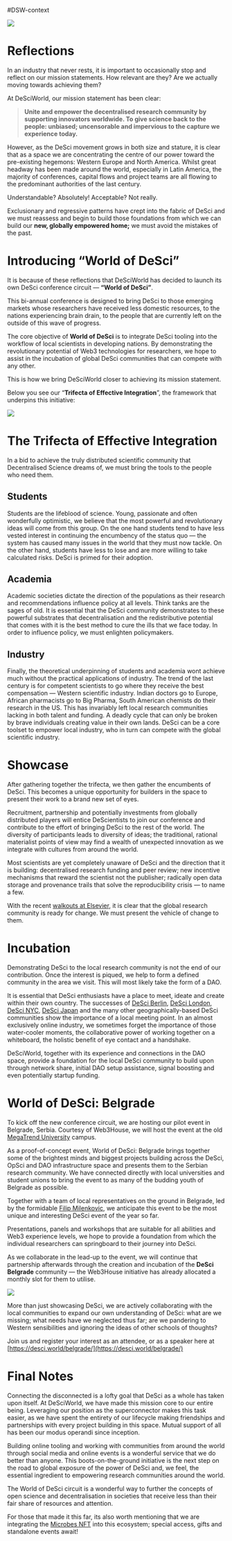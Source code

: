 #DSW-context 

![](https://miro.medium.com/v2/resize:fit:1400/1*Hvgyoktwjcsh-AMF4HlkvQ.png)

# Reflections

In an industry that never rests, it is important to occasionally stop and reflect on our mission statements. How relevant are they? Are we actually moving towards achieving them?

At DeSciWorld, our mission statement has been clear:

> **Unite and empower the decentralised research community by supporting innovators worldwide. To give science back to the people: unbiased; uncensorable and impervious to the capture we experience today.**

However, as the DeSci movement grows in both size and stature, it is clear that as a space we are concentrating the centre of our power toward the pre-existing hegemons: Western Europe and North America. Whilst great headway has been made around the world, especially in Latin America, the majority of conferences, capital flows and project teams are all flowing to the predominant authorities of the last century.

Understandable? Absolutely! Acceptable? Not really.

Exclusionary and regressive patterns have crept into the fabric of DeSci and we must reassess and begin to build those foundations from which we can build our **new, globally empowered home;** we must avoid the mistakes of the past.

# Introducing “World of DeSci”

It is because of these reflections that DeSciWorld has decided to launch its own DeSci conference circuit — **“World of DeSci”**.

This bi-annual conference is designed to bring DeSci to those emerging markets whose researchers have received less domestic resources, to the nations experiencing brain drain, to the people that are currently left on the outside of this wave of progress.

The core objective of **World of DeSci** is to integrate DeSci tooling into the workflow of local scientists in developing nations. By demonstrating the revolutionary potential of Web3 technologies for researchers, we hope to assist in the incubation of global DeSci communities that can compete with any other.

This is how we bring DeSciWorld closer to achieving its mission statement.

Below you see our “**Trifecta of Effective Integration**”, the framework that underpins this initiative:

![](https://miro.medium.com/v2/resize:fit:1400/1*cpL4T68caxk_gecCbt3_Nw.png)

# The Trifecta of Effective Integration

In a bid to achieve the truly distributed scientific community that Decentralised Science dreams of, we must bring the tools to the people who need them.

## Students

Students are the lifeblood of science. Young, passionate and often wonderfully optimistic, we believe that the most powerful and revolutionary ideas will come from this group. On the one hand students tend to have less vested interest in continuing the encumbency of the status quo — the system has caused many issues in the world that they must now tackle. On the other hand, students have less to lose and are more willing to take calculated risks. DeSci is primed for their adoption.

## Academia

Academic societies dictate the direction of the populations as their research and recommendations influence policy at all levels. Think tanks are the sages of old. It is essential that the DeSci community demonstrates to these powerful substrates that decentralisation and the redistributive potential that comes with it is the best method to cure the ills that we face today. In order to influence policy, we must enlighten policymakers.

## Industry

Finally, the theoretical underpinning of students and academia wont achieve much without the practical applications of industry. The trend of the last century is for competent scientists to go where they receive the best compensation — Western scientific industry. Indian doctors go to Europe, African pharmacists go to Big Pharma, South American chemists do their research in the US. This has invariably left local research communities lacking in both talent and funding. A deadly cycle that can only be broken by brave individuals creating value in their own lands. DeSci can be a core toolset to empower local industry, who in turn can compete with the global scientific industry.

# Showcase

After gathering together the trifecta, we then gather the encumbents of DeSci. This becomes a unique opportunity for builders in the space to present their work to a brand new set of eyes.

Recruitment, partnership and potentially investments from globally distributed players will entice DeScientists to join our conference and contribute to the effort of bringing DeSci to the rest of the world. The diversity of participants leads to diversity of ideas; the traditional, rational materialist points of view may find a wealth of unexpected innovation as we integrate with cultures from around the world.

Most scientists are yet completely unaware of DeSci and the direction that it is building: decentralised research funding and peer review; new incentive mechanisms that reward the scientist not the publisher; radically open data storage and provenance trails that solve the reproducibility crisis — to name a few.

With the recent [walkouts at Elsevier](https://www.theguardian.com/science/2023/may/07/too-greedy-mass-walkout-at-global-science-journal-over-unethical-fees), it is clear that the global research community is ready for change. We must present the vehicle of change to them.

# Incubation

Demonstrating DeSci to the local research community is not the end of our contribution. Once the interest is piqued, we help to form a defined community in the area we visit. This will most likely take the form of a DAO.

It is essential that DeSci enthusiasts have a place to meet, ideate and create within their own country. The successes of [DeSci Berlin](https://twitter.com/DeSciBerlin?s=20), [DeSci London](https://twitter.com/DesciLondon?s=20), [DeSci NYC](https://twitter.com/DeSciNYC/status/1648737837192290304), [DeSci Japan](https://twitter.com/DeSciJapan?s=20) and the many other geographically-based DeSci communities show the importance of a local meeting point. In an almost exclusively online industry, we sometimes forget the importance of those water-cooler moments, the collaborative power of working together on a whiteboard, the holistic benefit of eye contact and a handshake.

DeSciWorld, together with its experience and connections in the DAO space, provide a foundation for the local DeSci community to build upon through network share, initial DAO setup assistance, signal boosting and even potentially startup funding.

# World of DeSci: Belgrade

To kick off the new conference circuit, we are hosting our pilot event in Belgrade, Serbia. Courtesy of Web3House, we will host the event at the old [MegaTrend University](https://g.co/kgs/HhnhAB) campus.

As a proof-of-concept event, World of DeSci: Belgrade brings together some of the brightest minds and biggest projects building across the DeSci, OpSci and DAO infrastructure space and presents them to the Serbian research community. We have connected directly with local universities and student unions to bring the event to as many of the budding youth of Belgrade as possible.

Together with a team of local representatives on the ground in Belgrade, led by the formidable [Filip Milenkovic](https://www.linkedin.com/in/philipmilenkovic/), we anticipate this event to be the most unique and interesting DeSci event of the year so far.

Presentations, panels and workshops that are suitable for all abilities and Web3 experience levels, we hope to provide a foundation from which the individual researchers can springboard to their journey into DeSci.

As we collaborate in the lead-up to the event, we will continue that partnership afterwards through the creation and incubation of the **DeSci Belgrade** community — the Web3House initiative has already allocated a monthly slot for them to utilise.

![](https://miro.medium.com/v2/resize:fit:1400/1*OhkkKak_a56Quj05Qr2Nbg.jpeg)

More than just showcasing DeSci, we are actively collaborating with the local communities to expand our own understanding of DeSci: what are we missing; what needs have we neglected thus far; are we pandering to Western sensibilities and ignoring the ideas of other schools of thoughts?

Join us and register your interest as an attendee, or as a speaker here at [https://desci.world/belgrade/](https://desci.world/belgrade/)

# Final Notes

Connecting the disconnected is a lofty goal that DeSci as a whole has taken upon itself. At DeSciWorld, we have made this mission core to our entire being. Leveraging our position as the superconnector makes this task easier, as we have spent the entirety of our lifecycle making friendships and partnerships with every project building in this space. Mutual support of all has been our modus operandi since inception.

Building online tooling and working with communities from around the world through social media and online events is a wonderful service that we do better than anyone. This boots-on-the-ground initiative is the next step on the road to global exposure of the power of DeSci and, we feel, the essential ingredient to empowering research communities around the world.

The World of DeSci circuit is a wonderful way to further the concepts of open science and decentralisation in societies that receive less than their fair share of resources and attention.

For those that made it this far, its also worth mentioning that we are integrating the [Microbes NFT](https://desci.world/nft/desciworldmicrobes) into this ecosystem; special access, gifts and standalone events await!
